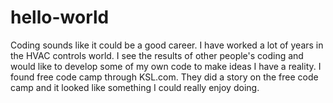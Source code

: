 # hello-world
Coding sounds like it could be a good career. I have worked a lot of years in the HVAC controls world. I see the results of other people's coding and would like to develop some of my own code to make ideas I have a reality.
I found free code camp through KSL.com. They did a story on the free code camp and it looked like something I could really enjoy doing.
